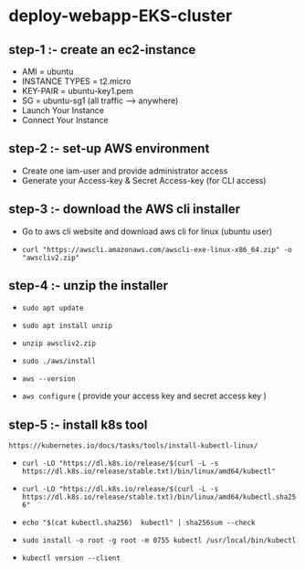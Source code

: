 # deploy-webapp-EKS-cluster


## step-1 :- create an ec2-instance

   - AMI = ubuntu
   - INSTANCE TYPES = t2.micro
   - KEY-PAIR = ubuntu-key1.pem
   - SG = ubuntu-sg1 (all traffic --> anywhere)
   - Launch Your Instance
   - Connect Your Instance


## step-2 :- set-up AWS environment

   - Create one iam-user and provide administrator access
   - Generate your Access-key & Secret Access-key (for CLI access)


## step-3 :- download the AWS cli installer

   - Go to aws cli website and download aws cli for linux (ubuntu user)

   - `curl "https://awscli.amazonaws.com/awscli-exe-linux-x86_64.zip" -o "awscliv2.zip"`


## step-4 :- unzip the installer

   - `sudo apt update`

   - `sudo apt install unzip`

   - `unzip awscliv2.zip`

   - `sudo ./aws/install`

   - `aws --version`

   - `aws configure`
     ( provide your access key and secret access key )


## step-5 :- install k8s tool

`https://kubernetes.io/docs/tasks/tools/install-kubectl-linux/`

   - `curl -LO "https://dl.k8s.io/release/$(curl -L -s https://dl.k8s.io/release/stable.txt)/bin/linux/amd64/kubectl"`

   - `curl -LO "https://dl.k8s.io/release/$(curl -L -s https://dl.k8s.io/release/stable.txt)/bin/linux/amd64/kubectl.sha256"`

   - `echo "$(cat kubectl.sha256)  kubectl" | sha256sum --check`

   - `sudo install -o root -g root -m 0755 kubectl /usr/local/bin/kubectl`

   - `kubectl version --client`
